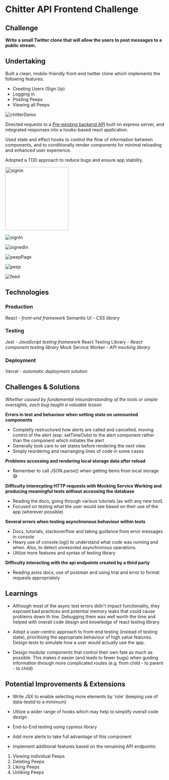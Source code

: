# Chitter API Frontend Challenge

Challenge
----------

**Write a small Twitter clone that will allow the users to post messages to a public stream.**

## Undertaking

Built a clean, mobile-friendly front-end twitter clone which implements the following features:

* Creating Users (Sign Up)
* Logging in
* Posting Peeps
* Viewing all Peeps

![chitterDemo](./app_demo/chitterDemo.gif)

Directed requests to a [Pre-existing backend API](https://github.com/makersacademy/chitter_api_backend) built on express server, and integrated responses into a hooks-based react application.

Used state and effect hooks to control the flow of information between components, and to conditionally render components for minimal reloading and enhanced user experience.

Adopted a TDD approach to reduce bugs and ensure app stability.

<img src="./app_demo/ss_signin.png" alt="signin" width="200">

![signIn](./app_demo/ss_signin.png)

![signedIn](./app_demo/ss_signedin.png)

![peepPage](./app_demo/ss_peepPage.png)

![peep](./app_demo/ss_peep.png)

![feed](./app_demo/ss_feed.png)

## Technologies

### Production

React - *front-end framework*
Semantic UI - *CSS library*

### Testing

Jest - *JavaScript testing framework*
React Testing Library - *React component testing library*
Mock Service Worker - *API mocking library*

### Deployment

Vercel - *automatic deployment solution*

## Challenges & Solutions

*Whether caused by fundamental misunderstanding of the tools or simple oversights, each bug taught a valuable lesson*

**Errors in test and behaviour when setting state on unmounted components**

* Completly restructured how alerts are called and cancelled, moving control of the alert (esp. setTimeOuts) to the alert component rather than the component which initiates the alert
* Generally took care to set states before rendering the next view
* Simply reordering and rearranging lines of code in some cases

**Problems accessing and rendering local storage data after reload**

* Remember to call JSON.parse() when getting items from local storage 😅

**Difficulty interecpting HTTP requests with Mocking Service Working and producing meaningful tests without accessing the database**

* Reading the docs, going through various tutorials (as with any new tool).
* Focused on testing what the user would see based on their use of the app (wherever possible)

**Several errors when testing asynchronous behaviour within tests**

* Docs, tutorials, stackoverflow and taking guidance from error messages in console
* Heavy use of console.log() to understand what code was running and when. Also, to detect unresovled asynchronous operations.
* Utilize more features and syntax of testing library

**Difficulty interacting with the api endpoints created by a third party**

* Reading axios docs, use of postman and using trial and error to format requests appropriately

## Learnings

* Although most of the async test errors didn't impact functionality, they exposed bad practices and potential memory leaks that could cause problems down th line. Debugging them was well worth the time and helped with overall code design and knowledge of react testing library.

* Adopt a user-centric approach to front-end testing (instead of testing state), prioritising the appropriate behaviour of high value features. Design tests to simulate how a user would actually use the app.

* Design modular components that control their own fate as much as possible. This makes it easier (and leads to fewer bugs) when guiding information through more complicated routes (e.g. from child - to parent - to child)

## Potential Improvements & Extensions

* Write JSX to enable selecting more elements by 'role' (keeping use of data-testid to a minimum)

* Utliize a wider range of hooks which may help to simplify overall code design

* End-to-End testing using cypress library

* Add more alerts to take full advantage of this component

* Implement additional features based on the remaining API endpoints:

1. Viewing individual Peeps
2. Deleting Peeps
3. Liking Peeps
4. Unliking Peeps
